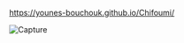 https://younes-bouchouk.github.io/Chifoumi/

![Capture](https://github.com/Younes-Bouchouk/Chifoumi/assets/115986198/206aad55-abca-4fa3-89e9-09548c0d90c2)
